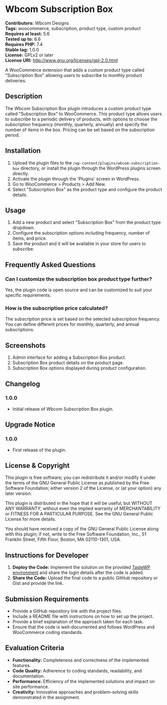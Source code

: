 # Wbcom Subscription Box

**Contributors:** Wbcom Designs  
**Tags:** woocommerce, subscription, product type, custom product  
**Requires at least:** 5.6  
**Tested up to:** 6.6  
**Requires PHP:** 7.4  
**Stable tag:** 1.0.0  
**License:** GPLv2 or later  
**License URI:** http://www.gnu.org/licenses/gpl-2.0.html

A WooCommerce extension that adds a custom product type called "Subscription Box" allowing users to subscribe to monthly product deliveries.

## Description

The Wbcom Subscription Box plugin introduces a custom product type called "Subscription Box" to WooCommerce. This product type allows users to subscribe to a periodic delivery of products, with options to choose the subscription frequency (monthly, quarterly, annually) and specify the number of items in the box. Pricing can be set based on the subscription period.

## Installation

1. Upload the plugin files to the `/wp-content/plugins/wbcom-subscription-box` directory, or install the plugin through the WordPress plugins screen directly.
2. Activate the plugin through the 'Plugins' screen in WordPress.
3. Go to WooCommerce > Products > Add New.
4. Select "Subscription Box" as the product type and configure the product details.

## Usage

1. Add a new product and select "Subscription Box" from the product type dropdown.
2. Configure the subscription options including frequency, number of items, and price.
3. Save the product and it will be available in your store for users to subscribe.

## Frequently Asked Questions

### Can I customize the subscription box product type further?

Yes, the plugin code is open source and can be customized to suit your specific requirements.

### How is the subscription price calculated?

The subscription price is set based on the selected subscription frequency. You can define different prices for monthly, quarterly, and annual subscriptions.

## Screenshots

1. Admin interface for adding a Subscription Box product.
2. Subscription Box product details on the product page.
3. Subscription Box options displayed during product configuration.

## Changelog

### 1.0.0

- Initial release of Wbcom Subscription Box plugin.

## Upgrade Notice

### 1.0.0

- First release of the plugin.

## License & Copyright

This plugin is free software; you can redistribute it and/or modify it under the terms of the GNU General Public License as published by the Free Software Foundation; either version 2 of the License, or (at your option) any later version.

This plugin is distributed in the hope that it will be useful, but WITHOUT ANY WARRANTY; without even the implied warranty of MERCHANTABILITY or FITNESS FOR A PARTICULAR PURPOSE. See the GNU General Public License for more details.

You should have received a copy of the GNU General Public License along with this plugin; if not, write to the Free Software Foundation, Inc., 51 Franklin Street, Fifth Floor, Boston, MA 02110-1301, USA.

## Instructions for Developer

1. **Deploy the Code:** Implement the solution on the provided [TasteWP environment](https://tastewp.com/create/NMS/7.4/6.6.1/tastewp-default/twentytwentythree) and share the login details after the code is added.
2. **Share the Code:** Upload the final code to a public GitHub repository or Gist and provide the link.

## Submission Requirements

- Provide a GitHub repository link with the project files.
- Include a README file with instructions on how to set up the project.
- Provide a brief explanation of the approach taken for each task.
- Ensure that the code is well-documented and follows WordPress and WooCommerce coding standards.

## Evaluation Criteria

- **Functionality:** Completeness and correctness of the implemented features.
- **Code Quality:** Adherence to coding standards, readability, and documentation.
- **Performance:** Efficiency of the implemented solutions and impact on site performance.
- **Creativity:** Innovative approaches and problem-solving skills demonstrated in the assignment.
